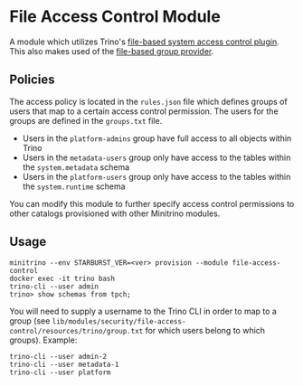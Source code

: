 # File Access Control Module

A module which utilizes Trino's [file-based system access control
plugin](https://docs.starburst.io/latest/security/file-system-access-control.html).
This also makes used of the [file-based group
provider](https://docs.starburst.io/latest/security/group-file.html).

## Policies

The access policy is located in the `rules.json` file which defines groups of
users that map to a certain access control permission. The users for the groups
are defined in the `groups.txt` file.

- Users in the `platform-admins` group have full access to all objects within
  Trino
- Users in the `metadata-users` group only have access to the tables within the
  `system.metadata` schema
- Users in the `platform-users` group only have access to the tables within the
  `system.runtime` schema

You can modify this module to further specify access control permissions to
other catalogs provisioned with other Minitrino modules.

## Usage

    minitrino --env STARBURST_VER=<ver> provision --module file-access-control
    docker exec -it trino bash 
    trino-cli --user admin
    trino> show schemas from tpch;

You will need to supply a username to the Trino CLI in order to map to a group
(see `lib/modules/security/file-access-control/resources/trino/group.txt` for
which users belong to which groups). Example:

    trino-cli --user admin-2
    trino-cli --user metadata-1
    trino-cli --user platform
